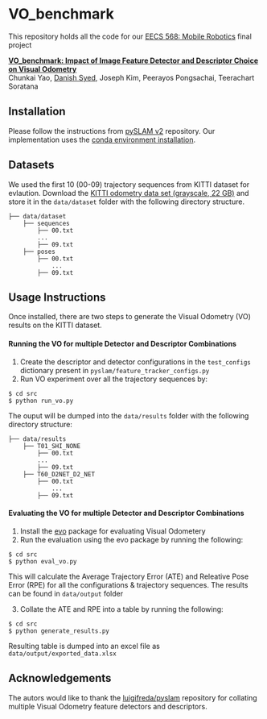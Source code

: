 # VO_benchmark
This repository holds all the code for our [EECS 568: Mobile Robotics]() final project

[**VO_benchmark: Impact of Image Feature Detector and Descriptor Choice on Visual Odometry**]()   
Chunkai Yao, [Danish Syed](https://dysdsyd.github.io), Joseph Kim, Peerayos Pongsachai, Teerachart Soratana

## Installation
Please follow the instructions from [pySLAM v2](https://github.com/luigifreda/pyslam/blob/master/CONDA.md) repository. Our implementation uses the [conda environment installation](https://github.com/luigifreda/pyslam/blob/master/CONDA.md).


## Datasets
We used the first 10 (00-09) trajectory sequences from KITTI dataset for evlaution. Download the [KITTI odometry data set (grayscale, 22 GB)](http://www.cvlibs.net/datasets/kitti/eval_odometry.php) and store it in the `data/dataset` folder with the following directory structure.
```
├── data/dataset
    ├── sequences
        ├── 00.txt
        ...
        ├── 09.txt
    ├── poses
        ├── 00.txt
            ...
        ├── 09.txt
```

## Usage Instructions
Once installed, there are two steps to generate the Visual Odometry (VO) results on the KITTI dataset. 

#### Running the VO for multiple Detector and Descriptor Combinations
1. Create the descriptor and detector configurations in the `test_configs` dictionary present in `pyslam/feature_tracker_configs.py` 
2. Run VO experiment over all the trajectory sequences by:
```
$ cd src
$ python run_vo.py
```

The ouput will be dumped into the `data/results` folder with the following directory structure:
```
├── data/results
    ├── T01_SHI_NONE
        ├── 00.txt
        ...
        ├── 09.txt
    ├── T60_D2NET_D2_NET
        ├── 00.txt
            ...
        ├── 09.txt
```

#### Evaluating the VO for multiple Detector and Descriptor Combinations
1. Install the [evo](https://github.com/MichaelGrupp/evo) package for evaluating Visual Odometery
2. Run the evaluation using the evo package by running the following:
```
$ cd src
$ python eval_vo.py
```
This will calculate the  Average Trajectory Error (ATE) and Releative Pose Error (RPE) for all the configurations & trajectory sequences. The results can be found in `data/output` folder


3. Collate the ATE and RPE into a table by running the following:
```
$ cd src
$ python generate_results.py
```
Resulting table is dumped into an excel file as `data/output/exported_data.xlsx`

## Acknowledgements
The autors would like to thank the [luigifreda/pyslam](https://github.com/luigifreda/pyslam) repository for collating multiple Visual Odometry feature detectors and descriptors.
